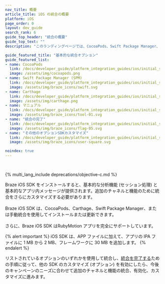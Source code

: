 ```yaml
---
nav_title: 概要
article_title: iOS の統合の概要
platform: iOS
page_order: 0
layout: dev_guide
search_rank: 6
guide_top_header: "統合の概要"
guide_top_text: ""
description: "このランディングページでは、CocoaPods、Swift Package Manager、Carthage などの Braze SDK 統合ガイドについて説明します。"

guide_featured_title: "基本的な統合オプション"
guide_featured_list:
- name: CocoaPods
  link: /docs/developer_guide/platform_integration_guides/ios/initial_sdk_setup/installation_methods/cocoapods/
  image: /assets/img/cocoapods.png
- name: Swift Package Manager (SPM)
  link: /docs/developer_guide/platform_integration_guides/ios/initial_sdk_setup/installation_methods/swift_package_manager/
  image: /assets/img/braze_icons/swift.svg
- name: Carthage
  link: /docs/developer_guide/platform_integration_guides/ios/initial_sdk_setup/installation_methods/carthage_integration/
  image: /assets/img/carthage.png
- name: マニュアル
  link: /docs/developer_guide/platform_integration_guides/ios/initial_sdk_setup/installation_methods/manual_integration_options/
  image: /assets/img/braze_icons/tool-01.svg
- name: "統合の完了"
  link: /docs/developer_guide/platform_integration_guides/ios/initial_sdk_setup/completing_integration/
  image: /assets/img/braze_icons/flag-05.svg
- name: "その他のオプションSDKカスタマイズ"
  link: /docs/developer_guide/platform_integration_guides/ios/initial_sdk_setup/other_sdk_customizations/
  image: /assets/img/braze_icons/user-square.svg

noindex: true
---
```

<br>

{% multi_lang_include deprecations/objective-c.md %}

Braze iOS SDK をインストールすると、基本的な分析機能 (セッション処理) と基本的なアプリ内メッセージが提供されます。追加のチャネルと機能のために統合をさらにカスタマイズする必要があります。<br> <br> Braze iOS SDK は、CocoaPods、Carthage、Swift Package Manager、または手動統合を使用してインストールまたは更新できます。<br> <br> さらに、Braze iOS SDK はRubyMotion アプリを完全にサポートしています。

{% alert important %}
iOS SDK は、APP ファイルに加えて、アプリの IPA ファイルに 1 MB から 2 MB、フレームワークに 30 MB を追加します。
{% endalert %}

リストされているオプションのいずれかを使用して統合し、[統合を完了する]({{site.baseurl}}/developer_guide/platform_integration_guides/ios/initial_sdk_setup/completing_integration/)ための手順に従って、他の SDK のカスタマイズ (オプション) を有効にしたら、今後のキャンペーンのニーズに合わせて追加のチャネルと機能の統合、有効化、カスタマイズに進みます。  

<br>
